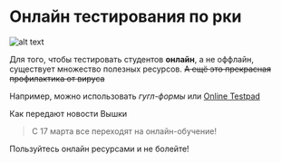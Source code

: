 # Онлайн тестирования по рки

[logo]: https://1.bp.blogspot.com/-GY6IOgrChlU/W4z7XbgUiII/AAAAAAAABkU/VgbPn3_Z5sEjyMssczXRq9ARF-WbgZ75wCLcBGAs/s640/Depositphotos_68972119_l-2015.jpg "Logo Title Text 2"

![alt text][logo]

Для того, чтобы тестировать студентов <b>онлайн</b>, а не оффлайн, существует множество полезных ресурсов. 
<s> А ещё это прекрасная профилактика от вируса </s>

Например, можно использовать <i>гугл-формы</i> или [Online Testpad](https://onlinetestpad.com/ru)

Как передают новости Вышки 
> С 17 марта все переходят на онлайн-обучение!

Пользуйтесь онлайн ресурсами и не болейте!
